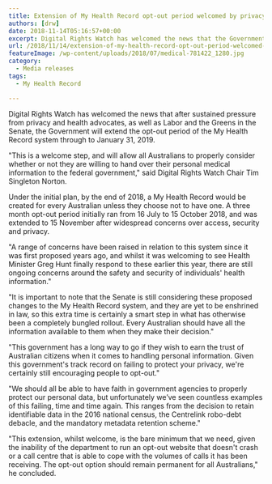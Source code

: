 ```yaml
---
title: Extension of My Health Record opt-out period welcomed by privacy advocates
authors: [drw]
date: 2018-11-14T05:16:57+00:00
excerpt: Digital Rights Watch has welcomed the news that the Government will extend the opt-out period of the My Health Record system through to January 31, 2019.
url: /2018/11/14/extension-of-my-health-record-opt-out-period-welcomed-by-privacy-advocates/
featureImage: /wp-content/uploads/2018/07/medical-781422_1280.jpg
category:
  - Media releases
tags:
  - My Health Record

---
```

Digital Rights Watch has welcomed the news that after sustained pressure from privacy and health advocates, as well as Labor and the Greens in the Senate, the Government will extend the opt-out period of the My Health Record system through to January 31, 2019.


"This is a welcome step, and will allow all Australians to properly consider whether or not they are willing to hand over their personal medical information to the federal government," said Digital Rights Watch Chair Tim Singleton Norton.


Under the initial plan, by the end of 2018, a My Health Record would be created for every Australian unless they choose not to have one. A three month opt-out period initially ran from 16 July to 15 October 2018, and was extended to 15 November after widespread concerns over access, security and privacy.


"A range of concerns have been raised in relation to this system since it was first proposed years ago, and whilst it was welcoming to see Health Minister Greg Hunt finally respond to these earlier this year, there are still ongoing concerns around the safety and security of individuals' health information."


"It is important to note that the Senate is still considering these proposed changes to the My Health Record system, and they are yet to be enshrined in law, so this extra time is certainly a smart step in what has otherwise been a completely bungled rollout. Every Australian should have all the information available to them when they make their decision."


"This government has a long way to go if they wish to earn the trust of Australian citizens when it comes to handling personal information. Given this government's track record on failing to protect your privacy, we're certainly still encouraging people to opt-out."


"We should all be able to have faith in government agencies to properly protect our personal data, but unfortunately we&#8217;ve seen countless examples of this failing, time and time again. This ranges from the decision to retain identifiable data in the 2016 national census, the Centrelink robo-debt debacle, and the mandatory metadata retention scheme."


"This extension, whilst welcome, is the bare minimum that we need, given the inability of the department to run an opt-out website that doesn't crash or a call centre that is able to cope with the volumes of calls it has been receiving. The opt-out option should remain permanent for all Australians," he concluded.
